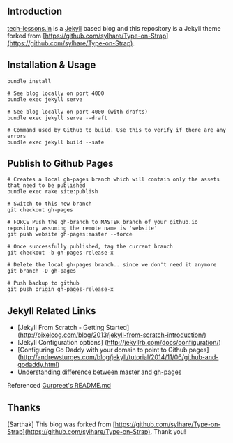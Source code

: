 ## Introduction

[tech-lessons.in](https://tech-lessons.in/) is a [Jekyll](https://jekyllrb.com/) based blog and this repository is a Jekyll theme forked from [https://github.com/sylhare/Type-on-Strap](https://github.com/sylhare/Type-on-Strap). 


## Installation & Usage

    bundle install

    # See blog locally on port 4000
    bundle exec jekyll serve

    # See blog locally on port 4000 (with drafts)
    bundle exec jekyll serve --draft

    # Command used by Github to build. Use this to verify if there are any errors
    bundle exec jekyll build --safe

## Publish to Github Pages

    # Creates a local gh-pages branch which will contain only the assets that need to be published
    bundle exec rake site:publish

    # Switch to this new branch
    git checkout gh-pages

    # FORCE Push the gh-branch to MASTER branch of your github.io repository assuming the remote name is 'website'
    git push website gh-pages:master --force

    # Once successfully published, tag the current branch
    git checkout -b gh-pages-release-x

    # Delete the local gh-pages branch.. since we don't need it anymore
    git branch -D gh-pages

    # Push backup to github
    git push origin gh-pages-release-x


## Jekyll Related Links

+ [Jekyll From Scratch - Getting Started] (http://pixelcog.com/blog/2013/jekyll-from-scratch-introduction/)
+ [Jekyll Configuration options] (http://jekyllrb.com/docs/configuration/)
+ [Configuring Go Daddy with your domain to point to Github pages] (http://andrewsturges.com/blog/jekyll/tutorial/2014/11/06/github-and-godaddy.html)
+ [Understanding difference between master and gh-pages](http://octopress.org/docs/deploying/github/)

Referenced [Gurpreet's README.md](https://github.com/gsluthra/my_blog/blob/master/README.md)

## Thanks

[Sarthak] This blog was forked from [https://github.com/sylhare/Type-on-Strap](https://github.com/sylhare/Type-on-Strap). Thank you!
